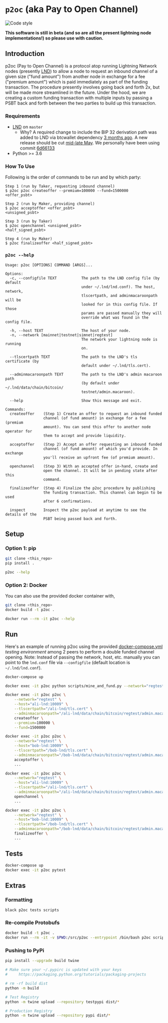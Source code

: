 # `p2oc` (aka Pay to Open Channel)

![Code style](https://img.shields.io/badge/code%20style-black-000000.svg)

**This software is still in beta (and so are all the present lightning node implementations!) so please use with caution.**

## Introduction

p2oc (Pay to Open Channel) is a protocol atop running Lightning Network nodes (presently [LND](https://github.com/lightningnetwork/lnd)) to allow a node to request an inbound channel of a given size ("fund amount") from another node in exchange for a fee ("premium amount") which is paid immediately as part of the funding transaction. The procedure presently involves going back and forth 2x, but will be made more streamlined in the future. Under the hood, we are creating a custom funding transaction with multiple inputs by passing a PSBT back and forth between the two parties to build up this transaction.

### Requirements

* [LND](https://github.com/lightningnetwork/lnd) on `master`
  * Why? A required change to include the BIP 32 derivation path was added to LND via btcwallet dependency [3 months ago](35b4b237c997a5a57dcc8dc06a5f85aa703d6df6). A new release should be cut [mid-late May](https://github.com/lightningnetwork/lnd/projects/12). We personally have been using commit [6d66133](6d661334599ffa2a409ad6b0942328f9fd213d09)
* Python >= 3.6

### How To Use

Following is the order of commands to be run and by which party:

```
Step 1 (run by Taker, requesting inbound channel)
$ p2oc p2oc createoffer --premium=100000 --fund=1500000
<offer_psbt>

Step 2 (run by Maker, providing channel)
$ p2oc acceptoffer <offer_psbt>
<unsigned_psbt>

Step 3 (run by Taker)
$ p2oc openchannel <unsigned_psbt>
<half_signed_psbt>

Step 4 (run by Maker)
$ p2oc finalizeoffer <half_signed_psbt>
```

### `p2oc --help`

```
Usage: p2oc [OPTIONS] COMMAND [ARGS]...

Options:
  -c, --configfile TEXT           The path to the LND config file (by default
                                  under ~/.lnd/lnd.conf). The host, network,
                                  tlscertpath, and adminmacaroonpath will be
                                  looked for in this config file. If those
                                  params are passed manually they will
                                  override what was found in the config file.

  -h, --host TEXT                 The host of your node.
  -n, --network [mainnet|testnet|simnet|regtest]
                                  The network your lightning node is running
                                  on.

  --tlscertpath TEXT              The path to the LND's tls certificate (by
                                  default under ~/.lnd/tls.cert).

  --adminmacaroonpath TEXT        The path to the LND's admin macaroon path
                                  (by default under ~/.lnd/data/chain/bitcoin/
                                  testnet/admin.macaroon).

  --help                          Show this message and exit.

Commands:
  createoffer    (Step 1) Create an offer to request an inbound funded
                 channel (of fund amount) in exchange for a fee (premium
                 amount). You can send this offer to another node operator for
                 them to accept and provide liquidity.

  acceptoffer    (Step 2) Accept an offer requesting an inbound funded
                 channel (of fund amount) of which you'd provide. In exchange
                 you'll receive an upfront fee (of premium amount).

  openchannel    (Step 3) With an accepted offer in-hand, create and
                 open the channel. It will be in pending state after this
                 command.

  finalizeoffer  (Step 4) Finalize the p2oc procedure by publishing
                 the funding transaction. This channel can begin to be used
                 after 6 confirmations.

  inspect        Inspect the p2oc payload at anytime to see the details of the
                 PSBT being passed back and forth.
```

## Setup

### Option 1: pip

```bash
git clone <this_repo>
pip install .

p2oc --help
```

### Option 2: Docker

You can also use the provided docker container with,
```bash
git clone <this_repo>
docker build -t p2oc .

docker run --rm -it p2oc --help
```

## Run

Here's an example of running p2oc using the provided [docker-compose.yml](./docker-compose.yml) _testing environment_ among 2 peers to perform a double funded channel opening. Note: Instead of passing the network, host, etc. manually you can point to the `lnd.conf` file via `--configfile` (default location is `~/.lnd/lnd.conf`).

```bash
docker-compose up

docker exec -it p2oc python scripts/mine_and_fund.py --network="regtest"

docker exec -it p2oc p2oc \
    --network="regtest" \
    --host="ali-lnd:10009" \
    --tlscertpath="/ali-lnd/tls.cert" \
    --adminmacaroonpath="/ali-lnd/data/chain/bitcoin/regtest/admin.macaroon" \
    createoffer \
    --premium=100000 \
    --fund=1500000

docker exec -it p2oc p2oc \
    --network="regtest" \
    --host="bob-lnd:10009" \
    --tlscertpath="/bob-lnd/tls.cert" \
    --adminmacaroonpath="/bob-lnd/data/chain/bitcoin/regtest/admin.macaroon" \
    acceptoffer \
    ...

docker exec -it p2oc p2oc \
    --network="regtest" \
    --host="ali-lnd:10009" \
    --tlscertpath="/ali-lnd/tls.cert" \
    --adminmacaroonpath="/ali-lnd/data/chain/bitcoin/regtest/admin.macaroon" \
    openchannel \
    ...

docker exec -it p2oc p2oc \
    --network="regtest" \
    --host="bob-lnd:10009" \
    --tlscertpath="/bob-lnd/tls.cert" \
    --adminmacaroonpath="/bob-lnd/data/chain/bitcoin/regtest/admin.macaroon" \
    finalizeoffer \
    ...
```
## Tests

```bash
docker-compose up
docker exec -it p2oc pytest
```

## Extras

### Formatting

```
black p2oc tests scripts
```

### Re-compile Protobufs

```bash
docker build -t p2oc .
docker run --rm -it -v $PWD:/src/p2oc --entrypoint /bin/bash p2oc scripts/build-pb.sh
```

### Pushing to PyPi

```bash
pip install --upgrade build twine

# Make sure your ~/.pypirc is updated with your keys
#     https://packaging.python.org/tutorials/packaging-projects

# rm -rf build dist
python -m build

# Test Registry
python -m twine upload --repository testpypi dist/*

# Production Registry
python -m twine upload --repository pypi dist/*
```
